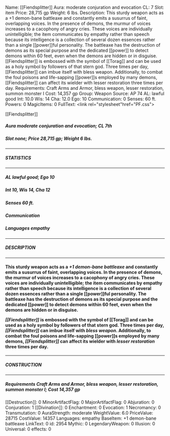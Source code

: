 Name: [[Fiendsplitter]]
Aura: moderate conjuration and evocation
CL: 7
Slot: item
Price: 28,715 gp
Weight: 6 lbs.
Description: This sturdy weapon acts as a +1 demon-bane battleaxe and constantly emits a susurrus of faint, overlapping voices. In the presence of demons, the murmur of voices increases to a cacophony of angry cries. These voices are individually unintelligible; the item communicates by empathy rather than speech because its intelligence is a collection of several dozen essences rather than a single [[power]]ful personality. The battleaxe has the destruction of demons as its special purpose and the dedicated [[power]] to detect demons within 60 feet, even when the demons are hidden or in disguise. [[Fiendsplitter]] is embossed with the symbol of [[Torag]] and can be used as a holy symbol by followers of that stern god. Three times per day, [[Fiendsplitter]] can imbue itself with bless weapon. Additionally, to combat the foul poisons and life-sapping [[power]]s employed by many demons, [[Fiendsplitter]] can affect its wielder with lesser restoration three times per day.
Requirements: Craft Arms and Armor, bless weapon, lesser restoration, summon monster I
Cost: 14,357 gp
Group: Weapon
Source: AP 74
AL: lawful good
Int: 10.0
Wis: 14
Cha: 12.0
Ego: 10
Communication: 0
Senses: 60 ft.
Powers: 0
MagicItems: 0
FullText: <link rel="stylesheet"href="PF.css"><div class="heading"><p class="alignleft">[[Fiendsplitter]]</p><div style="clear: both;"></div></div><div><h5><b>Aura </b>moderate conjuration and evocation; <b>CL </b>7th</h5><h5><b>Slot </b>none; <b>Price </b>28,715 gp; <b>Weight </b>6 lbs.</h5></div><hr/><div><h5><b>STATISTICS</b></h5></div><hr/><div><h5><b>AL </b>lawful good; <b>Ego </b>10</h5><h5><b>Int </b>10, <b>Wis </b>14, <b>Cha </b>12</h5><h5><b>Senses </b>60 ft.</h5><h5><b>Communication </b></h5><h5><b>Languages </b>empathy</h5></div><hr/><div><h5><b>DESCRIPTION</b></h5></div><hr/><div><h4><p>This sturdy weapon acts as a <i>+1 demon-bane battleaxe</i> and constantly emits a susurrus of faint, overlapping voices. In the presence of demons, the murmur of voices increases to a cacophony of angry cries. These voices are individually unintelligible; the item communicates by empathy rather than speech because its intelligence is a collection of several dozen essences rather than a single [[power]]ful personality. The battleaxe has the destruction of demons as its special purpose and the dedicated [[power]] to detect demons within 60 feet, even when the demons are hidden or in disguise. </p><p><i>[[Fiendsplitter]]</i> is embossed with the symbol of [[Torag]] and can be used as a holy symbol by followers of that stern god. Three times per day, <i>[[Fiendsplitter]]</i> can imbue itself with <i>bless weapon</i>. Additionally, to combat the foul poisons and life-sapping [[power]]s employed by many demons, <i>[[Fiendsplitter]]</i> can affect its wielder with <i>lesser restoration</i> three times per day.</p></h4></div><hr/><div><h5><b>CONSTRUCTION</b></h5></div><hr/><div><h5><b>Requirements </b>Craft Arms and Armor, <i>bless weapon</i>, <i>lesser restoration</i>, <i>summon monster I</i>; <b>Cost </b>14,357 gp</h5></div>
[[Destruction]]: 0
MinorArtifactFlag: 0
MajorArtifactFlag: 0
Abjuration: 0
Conjuration: 1
[[Divination]]: 0
Enchantment: 0
Evocation: 1
Necromancy: 0
Transmutation: 0
AuraStrength: moderate
WeightValue: 6.0
PriceValue: 28715
CostValue: 14357
Languages: empathy
BaseItem: +1 demon-bane battleaxe
LinkText: 0
id: 2954
Mythic: 0
LegendaryWeapon: 0
Illusion: 0
Universal: 0
effects: 0
